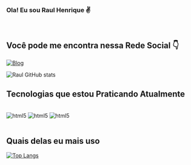 


### Ola! Eu sou Raul Henrique ✌️
<br>

## Você pode me encontra nessa Rede Social 👇

 <!--[![Blog](https://img.shields.io/badge/Gmail-D14836?style=for-the-badge&logo=gmail&logoColor=white)](https://raulhenrique220405@gmail.com)-->
 [![Blog](https://img.shields.io/badge/Instagram-E4405F?style=for-the-badge&logo=instagram&logoColor=white)](https://instagram.com/raulhenrique14)

![Raul GitHub stats](https://github-readme-stats.vercel.app/api?username=raulcacula&show_icons=true&theme=dracula)

## Tecnologias que estou Praticando Atualmente

<div style="display: inline_block"></br>

<img align="center"  alt="html5" src="https://img.shields.io/badge/HTML5-E34F26?style=for-the-badge&logo=html5&logoColor=white">
<img align="center"  alt="html5" src="https://img.shields.io/badge/CSS3-1572B6?style=for-the-badge&logo=css3&logoColor=white">
<img align="center"  alt="html5" src="https://img.shields.io/badge/JavaScript-F7DF1E?style=for-the-badge&logo=javascript&logoColor=black">
</div>
<br>

## Quais delas eu mais uso 

[![Top Langs](https://github-readme-stats.vercel.app/api/top-langs/?username=raulcacula&langs_count=8)](https://github.com/anuraghazra/github-readme-stats)
